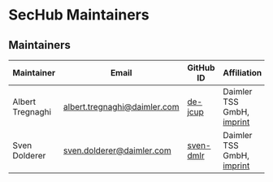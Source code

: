 # SecHub Maintainers

## Maintainers

| Maintainer       | Email                           | GitHub ID                                 | Affiliation                                                                                       | Joined     |
| -----------------| ------------------------------- | ----------------------------------------- | ------------------------------------------------------------------------------------------------- | ---------- | 
| Albert Tregnaghi | <albert.tregnaghi@daimler.com>  | [de-jcup](https://github.com/de-jcup)     | Daimler TSS GmbH, [imprint](https://github.com/Daimler/daimler-foss/blob/master/LEGAL_IMPRINT.md) | 2019-01-01 | 
| Sven Dolderer    | <sven.dolderer@daimler.com>     | [sven-dmlr](https://github.com/sven-dmlr) | Daimler TSS GmbH, [imprint](https://github.com/Daimler/daimler-foss/blob/master/LEGAL_IMPRINT.md) | 2020-01-01 |

<!--
## Emeritus Maintainers

| Maintainer                                       | GitHub ID                                 | Affiliation                                                                                       | Left   |
| ------------------------------------------------ | ----------------------------------------- | ------------------------------------------------------------------------------------------------- | -------| 

*(None at the moment)*
-->